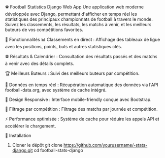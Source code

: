 ⚽ Football Statistics Django Web App
Une application web moderne développée avec Django, permettant d'afficher en temps réel les statistiques des principaux championnats de football à travers le monde. Suivez les classements, les résultats, les matchs à venir, et les meilleurs buteurs de vos compétitions favorites.

🌟 Fonctionnalités
📊 Classements en direct : Affichage des tableaux de ligue avec les positions, points, buts et autres statistiques clés.

⚽ Résultats & Calendrier : Consultation des résultats passés et des matchs à venir avec des détails complets.

🏆 Meilleurs Buteurs : Suivi des meilleurs buteurs par compétition.

🔄 Données en temps réel : Récupération automatique des données via l'API football-data.org, avec système de cache intégré.

📱 Design Responsive : Interface mobile-friendly conçue avec Bootstrap.

🎯 Filtrage par compétition : Filtrage des matchs par journée et compétition.

⚡ Performance optimisée : Système de cache pour réduire les appels API et accélérer le chargement.


🧪 Installation
1. Cloner le dépôt
        git clone https://github.com/yourusername/-stats-django.git
        cd football-stats-django
